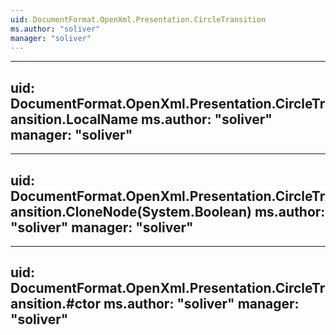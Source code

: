 ```yaml
---
uid: DocumentFormat.OpenXml.Presentation.CircleTransition
ms.author: "soliver"
manager: "soliver"
---
```


---
uid: DocumentFormat.OpenXml.Presentation.CircleTransition.LocalName
ms.author: "soliver"
manager: "soliver"
---

---
uid: DocumentFormat.OpenXml.Presentation.CircleTransition.CloneNode(System.Boolean)
ms.author: "soliver"
manager: "soliver"
---

---
uid: DocumentFormat.OpenXml.Presentation.CircleTransition.#ctor
ms.author: "soliver"
manager: "soliver"
---

